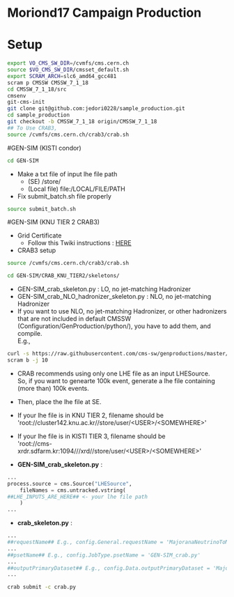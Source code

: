 Moriond17 Campaign Production
====

# Setup
```bash
export VO_CMS_SW_DIR=/cvmfs/cms.cern.ch
source $VO_CMS_SW_DIR/cmsset_default.sh
export SCRAM_ARCH=slc6_amd64_gcc481
scram p CMSSW CMSSW_7_1_18
cd CMSSW_7_1_18/src
cmsenv
git-cms-init
git clone git@github.com:jedori0228/sample_production.git
cd sample_production
git checkout -b CMSSW_7_1_18 origin/CMSSW_7_1_18
## To Use CRAB3,
source /cvmfs/cms.cern.ch/crab3/crab.sh
```

#GEN-SIM (KISTI condor)
```bash
cd GEN-SIM
```
* Make a txt file of input lhe file path
  * (SE)  /store/<SOMEWHERE>
  * (Local file) file:/LOCAL/FILE/PATH
* Fix submit_batch.sh file properly
```bash
source submit_batch.sh
```

#GEN-SIM (KNU TIER 2 CRAB3)
* Grid Certificate
  * Follow this Twiki instructions : [HERE](https://twiki.cern.ch/twiki/bin/view/CMSPublic/WorkBookStartingGrid#ObtainingCert)
* CRAB3 setup
```bash
source /cvmfs/cms.cern.ch/crab3/crab.sh
```

```bash
cd GEN-SIM/CRAB_KNU_TIER2/skeletons/  
```
* GEN-SIM_crab_skeleton.py : LO, no jet-matching Hadronizer
* GEN-SIM_crab_NLO_hadronizer_skeleton.py : NLO, no jet-matching Hadronizer
* If you want to use NLO, no jet-matching Hadronizer, or other hadronizers that are not included in default CMSSW (Configuration/GenProduction/python/), you have to add them, and compile.  
E.g.,  
```bash
curl -s https://raw.githubusercontent.com/cms-sw/genproductions/master/python/ThirteenTeV/Hadronizer_TuneCUETP8M1_13TeV_aMCatNLO_0p_LHE_pythia8_cff.py  --retry 2 --create-dirs -o Configuration/GenProduction/python/ThirteenTeV/Hadronizer_TuneCUETP8M1_13TeV_aMCatNLO_0p_LHE_pythia8_cff.py 
scram b -j 10
```
  * CRAB recommends using only one LHE file as an input LHESource.  
So, if you want to genearte 100k event, generate a lhe file containing (more than) 100k events.
  * Then, place the lhe file at SE.
  * If your lhe file is in KNU TIER 2, filename should be  
'root://cluster142.knu.ac.kr//store/user/\<USER\>/\<SOMEWHERE\>'
  * If your lhe file is in KISTI TIER 3, filename should be  
'root://cms-xrdr.sdfarm.kr:1094///xrd//store/user/\<USER\>/\<SOMEWHERE\>'

* **GEN-SIM_crab_skeleton.py** :
```python
...
process.source = cms.Source("LHESource",
    fileNames = cms.untracked.vstring(
##LHE_INPUTS_ARE_HERE## <- your lhe file path
    )
...
```  
* **crab_skeleton.py** : 
```python
...
##requestName## E.g., config.General.requestName = 'MajoranaNeutrinoToMuMuMu_M-40_CMSSW_7_1_18_GEN-SIM'
...
##psetName## E.g., config.JobType.psetName = 'GEN-SIM_crab.py'
...
##outputPrimaryDataset## E.g., config.Data.outputPrimaryDataset = 'MajoranaNeutrinoToMuMuMu_M-40'
...
```  
```bash
crab submit -c crab.py
```  
